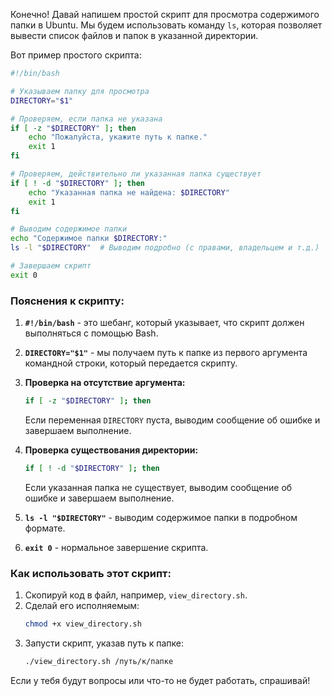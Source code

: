Конечно! Давай напишем простой скрипт для просмотра содержимого папки в Ubuntu. Мы будем использовать команду `ls`, которая позволяет вывести список файлов и папок в указанной директории.

Вот пример простого скрипта:

```bash
#!/bin/bash

# Указываем папку для просмотра
DIRECTORY="$1"

# Проверяем, если папка не указана
if [ -z "$DIRECTORY" ]; then
    echo "Пожалуйста, укажите путь к папке."
    exit 1
fi

# Проверяем, действительно ли указанная папка существует
if [ ! -d "$DIRECTORY" ]; then
    echo "Указанная папка не найдена: $DIRECTORY"
    exit 1
fi

# Выводим содержимое папки
echo "Содержимое папки $DIRECTORY:"
ls -l "$DIRECTORY"  # Выводим подробно (с правами, владельцем и т.д.)

# Завершаем скрипт
exit 0
```

### Пояснения к скрипту:

1. **`#!/bin/bash`** - это шебанг, который указывает, что скрипт должен выполняться с помощью Bash.    

2. **`DIRECTORY="$1"`** - мы получаем путь к папке из первого аргумента командной строки, который передается скрипту.

3. **Проверка на отсутствие аргумента:**
   ```bash
   if [ -z "$DIRECTORY" ]; then
   ```
   Если переменная `DIRECTORY` пуста, выводим сообщение об ошибке и завершаем выполнение.

4. **Проверка существования директории:**
   ```bash
   if [ ! -d "$DIRECTORY" ]; then
   ```
   Если указанная папка не существует, выводим сообщение об ошибке и завершаем выполнение.

5. **`ls -l "$DIRECTORY"`** - выводим содержимое папки в подробном формате.

6. **`exit 0`** - нормальное завершение скрипта.

### Как использовать этот скрипт:

1. Скопируй код в файл, например, `view_directory.sh`.
2. Сделай его исполняемым:
   ```bash
   chmod +x view_directory.sh
   ```
3. Запусти скрипт, указав путь к папке:
   ```bash
   ./view_directory.sh /путь/к/папке
   ```

Если у тебя будут вопросы или что-то не будет работать, спрашивай!